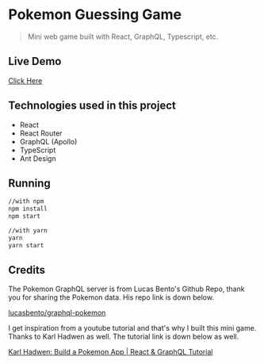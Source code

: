 # Pokemon Guessing Game

> Mini web game built with React, GraphQL, Typescript, etc.

## Live Demo

[Click Here](https://pokemon.sunny-playground.xyz/)

## Technologies used in this project


* React
* React Router
* GraphQL (Apollo)
* TypeScript
* Ant Design


## Running

```bash
//with npm
npm install
npm start

//with yarn
yarn
yarn start
```

## Credits

The Pokemon GraphQL server is from Lucas Bento's Github Repo, thank you for sharing the Pokemon data. His repo link is down below.

[lucasbento/graphql-pokemon](https://github.com/lucasbento/graphql-pokemon)

I get inspiration from a youtube tutorial and that's why I built this mini game. Thanks to Karl Hadwen as well. The tutorial link is down below as well.

[Karl Hadwen: Build a Pokemon App | React & GraphQL Tutorial](https://www.youtube.com/watch?v=yKFoAF7J0mc)

